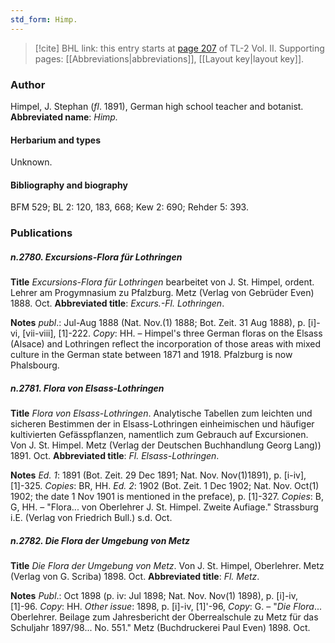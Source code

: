 ```yaml
---
std_form: Himp.
---
```


> [!cite] BHL link: this entry starts at [page 207](https://www.biodiversitylibrary.org/page/33068449) of TL-2 Vol. II.
> Supporting pages: [[Abbreviations|abbreviations]], [[Layout key|layout key]].

### Author

Himpel, J. Stephan (*fl*. 1891), German high school teacher and botanist. 
**Abbreviated name**: *Himp.*

#### Herbarium and types

Unknown.

#### Bibliography and biography

BFM 529; BL 2: 120, 183, 668; Kew 2: 690; Rehder 5: 393.

### Publications

##### n.2780. Excursions-Flora für Lothringen

**Title**
*Excursions-Flora für Lothringen* bearbeitet von J. St. Himpel, ordent. Lehrer am Progymnasium zu Pfalzburg. Metz (Verlag von Gebrüder Even) 1888. Oct.
**Abbreviated title**: *Excurs.-Fl. Lothringen*.

**Notes**
*publ*.: Jul-Aug 1888 (Nat. Nov.(1) 1888; Bot. Zeit. 31 Aug 1888), p. \[i\]-vi, \[vii-viii\], \[1\]-222.
*Copy*: HH. – Himpel's three German floras on the Elsass (Alsace) and Lothringen reflect the incorporation of those areas with mixed culture in the German state between 1871 and 1918. Pfalzburg is now Phalsbourg.

##### n.2781. Flora von Elsass-Lothringen

**Title**
*Flora von Elsass-Lothringen*. Analytische Tabellen zum leichten und sicheren Bestimmen der in Elsass-Lothringen einheimischen und häufiger kultivierten Gefässpflanzen, namentlich zum Gebrauch auf Excursionen. Von J. St. Himpel. Metz (Verlag der Deutschen Buchhandlung Georg Lang)) 1891. Oct.
**Abbreviated title**: *Fl. Elsass-Lothringen*.

**Notes**
*Ed. 1*: 1891 (Bot. Zeit. 29 Dec 1891; Nat. Nov. Nov(1)1891), p. \[i-iv\], \[1\]-325. *Copies*: BR, HH.
*Ed. 2*: 1902 (Bot. Zeit. 1 Dec 1902; Nat. Nov. Oct(1) 1902; the date 1 Nov 1901 is mentioned in the preface), p. \[1\]-327. *Copies*: B, G, HH. – "Flora... von Oberlehrer J. St. Himpel. Zweite Aufiage." Strassburg i.E. (Verlag von Friedrich Bull.) s.d. Oct.

##### n.2782. Die Flora der Umgebung von Metz

**Title**
*Die Flora der Umgebung von Metz*. Von J. St. Himpel, Oberlehrer. Metz (Verlag von G. Scriba) 1898. Oct.
**Abbreviated title**: *Fl. Metz*.

**Notes**
*Publ*.: Oct 1898 (p. iv: Jul 1898; Nat. Nov. Nov(1) 1898), p. \[i\]-iv, \[1\]-96. *Copy*: HH.
*Other issue*: 1898, p. \[i\]-iv, \[1\]'-96, *Copy*: G. – "*Die Flora*... Oberlehrer. Beilage zum Jahresbericht der Oberrealschule zu Metz für das Schuljahr 1897/98... No. 551." Metz (Buchdruckerei Paul Even) 1898. Oct.


